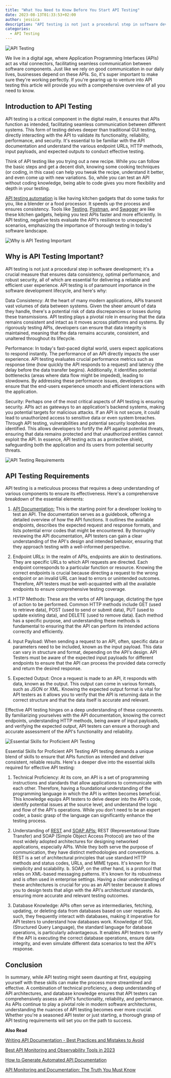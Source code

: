 ```yaml
---
title: "What You Need to Know Before You Start API Testing"
date: 2023-08-13T01:33:53+02:00
author: jessica
description: "API testing is not just a procedural step in software development; it’s a crucial measure that ensures data consistency, optimal performance, and robust security"
categories: 
  - API Testing 
---
```


![API Testing](api-testing.jpg)

We live in a digital age, where Application Programming Interfaces (APIs) act as vital connectors, facilitating seamless communication between software components. Just like we rely on good communication in our daily lives, businesses depend on these APIs. So, it's super important to make sure they're working perfectly. If you're gearing up to venture into API testing this article will provide you with a comprehensive overview of all you need to know.

## Introduction to API Testing

API testing is a critical component in the digital realm, it ensures that APIs function as intended, facilitating seamless communication between different systems. This form of testing delves deeper than traditional GUI testing, directly interacting with the API to validate its functionality, reliability, performance, and security. It's essential to be familiar with the API documentation and understand the various endpoint URLs, HTTP methods, input payloads, and expected outputs to conduct effective testing.

Think of API testing like you trying out a new recipe. While you can follow the basic steps and get a decent dish, knowing some cooking techniques (or coding, in this case) can help you tweak the recipe, understand it better, and even come up with new variations. So, while you can test an API without coding knowledge, being able to code gives you more flexibility and depth in your testing.

[API testing automation](https://apitoolkit.io/blog/api-testing-automation/) is like having kitchen gadgets that do some tasks for you, like a blender or a food processor. It speeds up the process and ensures consistency. Tools like [Testing,](https://usetestkit.com) [Postman,](https://www.postman.com/) and [Swagger](https://swagger.io/) are like these kitchen gadgets, helping you test APIs faster and more efficiently.
In API testing, negative tests evaluate the API's resilience to unexpected scenarios, emphasizing the importance of thorough testing in today's software landscape.

![Why is API Testing Important](why-api-testing-is-important.png)

## Why is API Testing Important?

API testing is not just a procedural step in software development; it's a crucial measure that ensures data consistency, optimal performance, and robust security, all of which are essential for delivering a reliable and efficient user experience. API testing is of paramount importance in the software development lifecycle, and here's why:

Data Consistency: At the heart of many modern applications, APIs transmit vast volumes of data between systems. Given the sheer amount of data they handle, there's a potential risk of data discrepancies or losses during these transmissions. API testing plays a pivotal role in ensuring that the data remains consistent and intact as it moves across platforms and systems. By rigorously testing APIs, developers can ensure that data integrity is maintained, meaning that the data remains accurate, consistent, and unaltered throughout its lifecycle.

Performance: In today's fast-paced digital world, users expect applications to respond instantly. The performance of an API directly impacts the user experience. API testing evaluates crucial performance metrics such as response time (how quickly the API responds to a request) and latency (the delay before the data transfer begins). Additionally, it identifies potential bottlenecks (areas where data flow might be impeded), leading to slowdowns. By addressing these performance issues, developers can ensure that the end-users experience smooth and efficient interactions with the application.

Security: Perhaps one of the most critical aspects of API testing is ensuring security. APIs act as gateways to an application's backend systems, making you potential targets for malicious attacks. If an API is not secure, it could lead to unauthorized access to sensitive data or even system breaches. Through API testing, vulnerabilities and potential security loopholes are identified. This allows developers to fortify the API against potential threats, ensuring that data remains protected and that unauthorized entities cannot exploit the API. In essence, API testing acts as a protective shield, safeguarding both the application and its users from potential security threats.

![API Testing Requirements](api-testing-requirements.png)

## API Testing Requirements

API testing is a meticulous process that requires a deep understanding of various components to ensure its effectiveness. Here's a comprehensive breakdown of the essential elements:

1. [API Documentation:](https://apitoolkit.io/blog/api-documentation-and-observability-the-truth-you-must-know/) This is the starting point for a developer looking to test an API. The documentation serves as a guidebook, offering a detailed overview of how the API functions. It outlines the available endpoints, describes the expected request and response formats, and lists potential error codes that might be encountered. By thoroughly reviewing the API documentation, API testers can gain a clear understanding of the API's design and intended behavior, ensuring that they approach testing with a well-informed perspective.

2. Endpoint URLs: In the realm of APIs, endpoints are akin to destinations. They are specific URLs to which API requests are directed. Each endpoint corresponds to a particular function or resource. Knowing the correct endpoints is crucial because directing a request to the wrong endpoint or an invalid URL can lead to errors or unintended outcomes. Therefore, API  testers must be well-acquainted with all the available endpoints to ensure comprehensive testing coverage.

3. HTTP Methods: These are the verbs of API language, dictating the type of action to be performed. Common HTTP methods include GET (used to retrieve data), POST (used to send or submit data), PUT (used to update existing data), and DELETE (used to remove data). Each method has a specific purpose, and understanding these methods is fundamental to ensuring that the API can perform its intended actions correctly and efficiently.

4. Input Payload: When sending a request to an API, often, specific data or parameters need to be included, known as the input payload. This data can vary in structure and format, depending on the API's design. API  Testers must be aware of the expected input payloads for different endpoints to ensure that the API can process the provided data correctly and return the desired response.

5. Expected Output: Once a request is made to an API, it responds with data, known as the output. This output can come in various formats, such as JSON or XML. Knowing the expected output format is vital for API testers as it allows you to verify that the API is returning data in the correct structure and that the data itself is accurate and relevant.

Effective API testing hinges on a deep understanding of these components. By familiarizing yourselves with the API documentation, knowing the correct endpoints, understanding HTTP methods, being aware of input payloads, and verifying the expected output, API testers can ensure a thorough and accurate assessment of the API's functionality and reliability.

![Essential Skills for Proficient API Testing](essential-skills-for-proficient-api-testing.png)

Essential Skills for Proficient API Testing
API testing demands a unique blend of skills to ensure that APIs function as intended and deliver consistent, reliable results. Here's a deeper dive into the essential skills required for effective API testing:

1. Technical Proficiency: At its core, an API is a set of programming instructions and standards that allow applications to communicate with each other. Therefore, having a foundational understanding of the programming language in which the API is written becomes beneficial. This knowledge equips API testers to delve deeper into the API's code, identify potential issues at the source level, and understand the logic and flow of the API's operations. While you don’t need to be an expert coder, a basic grasp of the language can significantly enhance the testing process.

2. Understanding of [REST](https://apitoolkit.io/blog/what-are-rest-apis/) and [SOAP APIs:](https://apitoolkit.io/blog/everything-about-soap-apis/) REST (Representational State Transfer) and SOAP (Simple Object Access Protocol) are two of the most widely adopted architectures for designing networked applications, especially APIs. While they both serve the purpose of communication, they have distinct methodologies and conventions.
    a. REST is a set of architectural principles that use standard HTTP methods and status codes, URLs, and MIME types. It's known for its simplicity and scalability.
    b. SOAP, on the other hand, is a protocol that relies on XML-based messaging patterns. It's known for its robustness and is often used in enterprise settings.
Having a clear understanding of these architectures is crucial for you as an API  tester because it allows you to design tests that align with the API's architectural standards, ensuring more accurate and relevant testing outcomes.

3. Database Knowledge: APIs often serve as intermediaries, fetching, updating, or deleting data from databases based on user requests. As such, they frequently interact with databases, making it imperative for API testers to understand how databases work. Knowledge of SQL (Structured Query Language), the standard language for database operations, is particularly advantageous. It enables API testers to verify if the API is executing the correct database operations, ensure data integrity, and even simulate different data scenarios to test the API's response.

## Conclusion

In summary, while API testing might seem daunting at first, equipping yourself with these skills can make the process more streamlined and effective. A combination of technical proficiency, a deep understanding of API architectures, and database knowledge ensures that API testers can comprehensively assess an API's functionality, reliability, and performance. As APIs continue to play a pivotal role in modern software architectures, understanding the nuances of API testing becomes ever more crucial. Whether you're a seasoned API tester or just starting, a thorough grasp of API testing requirements will set you on the path to success.

**Also Read**

[Writing API Documentation - Best Practices and Mistakes to Avoid](https://apitoolkit.io/blog/writing-api-documentation/)
	
[Best API Monitoring and Observability Tools in 2023](https://apitoolkit.io/blog/best-api-monitoring-and-observability-tools/)
	
[How to Generate Automated API Documentation](https://apitoolkit.io/blog/writing-api-documentation/)
	
[API Monitoring and Documentation: The Truth You Must Know](https://apitoolkit.io/blog/api-documentation-and-observability-the-truth-you-must-know/)
